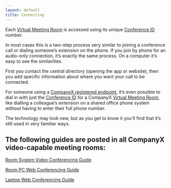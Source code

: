 ```yaml
---
layout: default
title: Connecting
---
```

Each [Virtual Meeting Room](definitions.html#virtual-meeting-room) is accessed using its unique [Conference ID](definitions.html#conference-id) number.

In most cases this is a two-step process very similar to joining a conference call or dialing someone’s extension on the phone.
If you join by phone for an audio-only connection, it’s exactly the same process. On a computer it’s easy to see the similarities.

First you contact the central directory (opening the app or website), then you add specific information about where you want your call to be connected.

For someone using a [CompanyX registered endpoint](definitions.html#companyx-registered-endpoint), it’s even possible to dial in with just the [Conference ID](definitions.html#conference-id) for a CompanyX [Virtual Meeting Room](definitions.html#virtual-meeting-room), like dialling a colleague’s extension on a shared office phone system without having to enter their full phone number.

The technology may look new, but as you get to know it you'll find that it’s still used in very familiar ways.

## The following guides are posted in all CompanyX video-capable meeting rooms:

[Room System Video Conferencing Guide](assets/Room-System-Video-Conferencing.pdf)

[Room PC Web Conferencing Guide](assets/Room-PC-Web-Conferencing.pdf)

[Laptop Web Conferencing Guide](assets/Laptop-Web-Conferencing.pdf)
